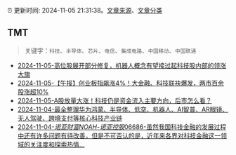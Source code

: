 :alarm_clock: 更新时间: 2024-11-05 21:31:38。[文章来源](/README.md)、[文章分类](/TAGS.md)

## TMT


> 关键字：`科技`、`半导体`、`芯片`、`电信`、`集成电路`、`中国移动`、`中国联通`



- [2024-11-05-高位股展开部分修复，机器人概念有望接过起科技股内部的领涨大旗](https://www.cls.cn/detail/1848227) 
- [2024-11-05-【午报】创业板指飙涨4%！大金融、科技联袂爆发，两市百余股涨超10%](https://www.cls.cn/detail/1848425) 
- [2024-11-05-A股放量大涨！科技仍是资金流入主要方向，后市怎么看？](https://xueqiu.com/3721066380/311253644) 
- [2024-11-04-最全整理华为鸿蒙、半导体、低空、机器人、AI智普、AR眼镜、无人驾驶、跨境支付等核心科技产业链](https://xueqiu.com/4164041399/311060555) 
- [2024-11-04-$诺亚财富NOAH$-$诺亚控股06686$-虽然我国科技金融的发展过程中还有许多问题有待改善，但是不可否认的是，近年来各界对科技金融这一领域的关注度和探索热情...](https://xueqiu.com/9236254051/311016573) 
